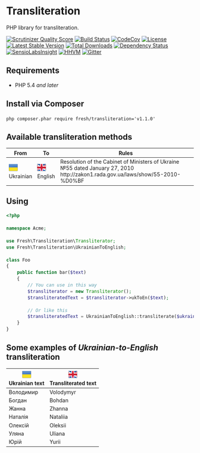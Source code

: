 # Transliteration

PHP library for transliteration.

[![Scrutinizer Quality Score](https://img.shields.io/scrutinizer/g/fre5h/transliteration.svg?style=flat-square)](https://scrutinizer-ci.com/g/fre5h/transliteration/)
[![Build Status](https://img.shields.io/travis/fre5h/transliteration.svg?style=flat-square)](https://travis-ci.org/fre5h/transliteration)
[![CodeCov](https://img.shields.io/codecov/c/github/fre5h/transliteration.svg?style=flat-square)](https://codecov.io/github/fre5h/transliteration)
[![License](https://img.shields.io/packagist/l/fresh/transliteration.svg?style=flat-square)](https://packagist.org/packages/fresh/transliteration)
[![Latest Stable Version](https://img.shields.io/packagist/v/fresh/transliteration.svg?style=flat-square)](https://packagist.org/packages/fresh/transliteration)
[![Total Downloads](https://img.shields.io/packagist/dt/fresh/transliteration.svg?style=flat-square)](https://packagist.org/packages/fresh/transliteration)
[![Dependency Status](https://www.versioneye.com/user/projects/550403dd4a10647744000008/badge.svg?style=flat-square)](https://www.versioneye.com/user/projects/550403dd4a10647744000008)
[![SensioLabsInsight](https://img.shields.io/sensiolabs/i/ad4d26d5-cd6b-4fa6-8287-7d74234a2106.svg?style=flat-square)](https://insight.sensiolabs.com/projects/ad4d26d5-cd6b-4fa6-8287-7d74234a2106)
[![HHVM](https://img.shields.io/hhvm/fresh/transliteration.svg?style=flat-square)](http://hhvm.h4cc.de/package/fresh/transliteration)
[![Gitter](https://img.shields.io/badge/gitter-join%20chat-brightgreen.svg?style=flat-square)](https://gitter.im/fre5h/transliteration?utm_source=badge&utm_medium=badge&utm_campaign=pr-badge&utm_content=badge)

## Requirements

* PHP 5.4 *and later*

## Install via Composer

```php composer.phar require fresh/transliteration='v1.1.0'```

## Available transliteration methods

<table>
    <thead>
        <tr>
            <th>From</th>
            <th>To</th>
            <th>Rules</th>
        </tr>
    </thead>
    <tbody>
        <tr>
            <td>
                <img src="/resources/images/ukraine-flag.png" alt="Ukrainian" title="Ukrainian" />
                <br />
                Ukrainian
            </td>
            <td>
                <img src="/resources/images/united-kingdom-flag.png" alt="English" title="English" />
                <br />
                English
            </td>
            <td>
                Resolution of the Cabinet of Ministers of Ukraine №55 dated January 27, 2010
                <br />
                http://zakon1.rada.gov.ua/laws/show/55-2010-%D0%BF
            </td>
        </tr>
    </tbody>
</table>

## Using

```php
<?php

namespace Acme;

use Fresh\Transliteration\Transliterator;
use Fresh\Transliteration\UkrainianToEnglish;

class Foo
{
    public function bar($text)
    {
        // You can use in this way
        $transliterator = new Transliterator();
        $transliteratedText = $transliterator->ukToEn($text);

        // Or like this
        $transliteratedText = UkrainianToEnglish::transliterate($ukrainianText);
    }
}
```

## Some examples of *Ukrainian-to-English* transliteration

<table>
    <thead>
        <tr>
            <th>
                <img src="/resources/images/ukraine-flag.png" alt="Ukrainian" title="Ukrainian" />
                <br />
                Ukrainian text
            </th>
            <th>
                <img src="/resources/images/united-kingdom-flag.png" alt="English" title="English" />
                <br />
                Transliterated text
            </th>
        </tr>
    </thead>
    <tbody>
        <tr>
            <td>Володимир</td>
            <td>Volodymyr</td>
        </tr>
        <tr>
            <td>Богдан</td>
            <td>Bohdan</td>
        </tr>
        <tr>
            <td>Жанна</td>
            <td>Zhanna</td>
        </tr>
        <tr>
            <td>Наталія</td>
            <td>Nataliia</td>
        </tr>
        <tr>
            <td>Олексій</td>
            <td>Oleksii</td>
        </tr>
        <tr>
            <td>Уляна</td>
            <td>Uliana</td>
        </tr>
        <tr>
            <td>Юрій</td>
            <td>Yurii</td>
        </tr>
    </tbody>
</table>
